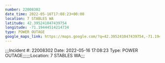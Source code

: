 ```yaml
---
number: 22008302
date_time: 2022-05-16T17:08:23+00:00
location: 7 STABLES WA
latitude: 42.395241047439754
longitude: -71.19444514214734
type: POWER OUTAGE
google_maps_link: https://maps.google.com/?q=42.395241047439754,-71.19444514214734
---
```


;;;Incident #: 22008302  Date: 2022-05-16 17:08:23   Type: POWER OUTAGE;;;;;;Location: 7 STABLES WA;;;
